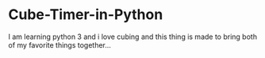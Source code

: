 # Cube-Timer-in-Python
I am learning python 3 and i love cubing and this thing is made to bring both of my favorite things together...
